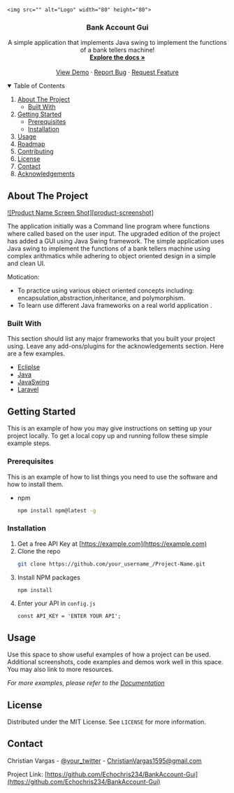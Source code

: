 
<!-- PROJECT LOGO -->
<br />
<p align="center">
  
    <img src="" alt="Logo" width="80" height="80">
  </a>

  <h3 align="center">Bank Account Gui</h3>

  <p align="center">
    A simple application that implements Java swing to implement the functions of a bank tellers machine!
    <br />
    <a href="https://github.com/Echochris234/BankAccount-Gui"><strong>Explore the docs »</strong></a>
    <br />
    <br />
    <a href="https://github.com/Echochris234/BankAccount-Gui">View Demo</a>
    ·
    <a href="https://github.com/Echochris234/BankAccount-Gui/issues">Report Bug</a>
    ·
    <a href="https://github.com/Echochris234/BankAccount-Gui/issues">Request Feature</a>
  </p>
</p>



<!-- TABLE OF CONTENTS -->
<details open="open">
  <summary>Table of Contents</summary>
  <ol>
    <li>
      <a href="#about-the-project">About The Project</a>
      <ul>
        <li><a href="#built-with">Built With</a></li>
      </ul>
    </li>
    <li>
      <a href="#getting-started">Getting Started</a>
      <ul>
        <li><a href="#prerequisites">Prerequisites</a></li>
        <li><a href="#installation">Installation</a></li>
      </ul>
    </li>
    <li><a href="#usage">Usage</a></li>
    <li><a href="#roadmap">Roadmap</a></li>
    <li><a href="#contributing">Contributing</a></li>
    <li><a href="#license">License</a></li>
    <li><a href="#contact">Contact</a></li>
    <li><a href="#acknowledgements">Acknowledgements</a></li>
  </ol>
</details>



<!-- ABOUT THE PROJECT -->
## About The Project

[![Product Name Screen Shot][product-screenshot]](https://example.com)

The application initially was a Command line program where functions where called based on the user input. The upgraded edition of the project has added a GUI using Java Swing framework. The simple application uses Java swing to implement the functions of a bank tellers machine using complex arithmatics while adhering to object oriented design in a simple and clean UI.  

Motication:
* To practice using various object oriented concepts including: encapsulation,abstraction,inheritance, and polymorphism.
* To learn use different Java frameworks on a real world application
.

### Built With

This section should list any major frameworks that you built your project using. Leave any add-ons/plugins for the acknowledgements section. Here are a few examples.
* [Ecliplse](https://www.eclipse.org)
* [Java](https://docs.oracle.com/javase/7/docs/api/)
* [JavaSwing](https://docs.oracle.com/javase/tutorial/uiswing/index.html)
* [Laravel](https://laravel.com)



<!-- GETTING STARTED -->
## Getting Started

This is an example of how you may give instructions on setting up your project locally.
To get a local copy up and running follow these simple example steps.

### Prerequisites

This is an example of how to list things you need to use the software and how to install them.
* npm
  ```sh
  npm install npm@latest -g
  ```

### Installation

1. Get a free API Key at [https://example.com](https://example.com)
2. Clone the repo
   ```sh
   git clone https://github.com/your_username_/Project-Name.git
   ```
3. Install NPM packages
   ```sh
   npm install
   ```
4. Enter your API in `config.js`
   ```JS
   const API_KEY = 'ENTER YOUR API';
   ```



<!-- USAGE EXAMPLES -->
## Usage

Use this space to show useful examples of how a project can be used. Additional screenshots, code examples and demos work well in this space. You may also link to more resources.

_For more examples, please refer to the [Documentation](https://example.com)_






<!-- LICENSE -->
## License

Distributed under the MIT License. See `LICENSE` for more information.



<!-- CONTACT -->
## Contact

Christian Vargas - [@your_twitter](https://twitter.com/your_username) - ChristianVargas1595@gmail.com

Project Link: [https://github.com/Echochris234/BankAccount-Gui](https://github.com/Echochris234/BankAccount-Gui)

